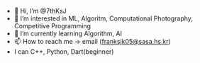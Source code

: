 - 👋 Hi, I’m @7thKsJ
- 👀 I’m interested in ML, Algoritm, Computational Photography, Competitive Programming
- 🌱 I’m currently learning Algorithm, AI
- 📫 How to reach me -> email (franksjk05@sasa.hs.kr)
- I can C++, Python, Dart(beginner)
